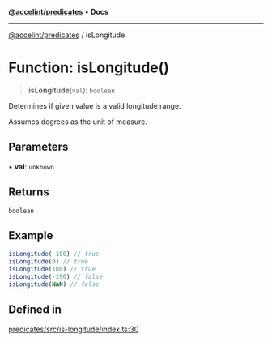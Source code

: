 [**@accelint/predicates**](../README.md) • **Docs**

***

[@accelint/predicates](../README.md) / isLongitude

# Function: isLongitude()

> **isLongitude**(`val`): `boolean`

Determines if given value is a valid longitude range.

Assumes degrees as the unit of measure.

## Parameters

• **val**: `unknown`

## Returns

`boolean`

## Example

```ts
isLongitude(-180) // true
isLongitude(0) // true
isLongitude(180) // true
isLongitude(-190) // false
isLongitude(NaN) // false
```

## Defined in

[predicates/src/is-longitude/index.ts:30](https://github.com/gohypergiant/standard-toolkit/blob/258694cea8ed8bbd956b3cf5da47c2c9debcf127/packages/predicates/src/is-longitude/index.ts#L30)
